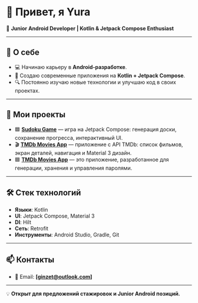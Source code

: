 # 👋 Привет, я Yura

🎯 **Junior Android Developer | Kotlin & Jetpack Compose Enthusiast**

---

## 🚀 О себе  
- 💻 Начинаю карьеру в **Android‑разработке**.  
- 📱 Создаю современные приложения на **Kotlin + Jetpack Compose**.  
- 🔍 Постоянно изучаю новые технологии и улучшаю код в своих проектах.  

---

## 📂 Мои проекты
- 🟦 **[Sudoku Game](https://github.com/BlackFoxis/Sudoku)** — игра на Jetpack Compose: генерация доски, сохранение прогресса, интерактивный UI.  
- 🎬 **[TMDb Movies App](https://github.com/BlackFoxis/TMDb)** — приложение с API TMDb: список фильмов, экран деталей, навигация и Material 3 дизайн.
- 🟦 **[TMDb Movies App](https://github.com/BlackFoxis/PasswordGenerator)** — это приложение, разработанное для генерации, хранения и управления паролями.

---

## 🛠 Стек технологий
- **Языки**: Kotlin  
- **UI**: Jetpack Compose, Material 3  
- **DI**: Hilt  
- **Сеть**: Retrofit  
- **Инструменты**: Android Studio, Gradle, Git

---

## 📫 Контакты
- 📧 Email: **[ginzet@outlook.com]**
---

💡 **Открыт для предложений стажировок и Junior Android позиций.**
